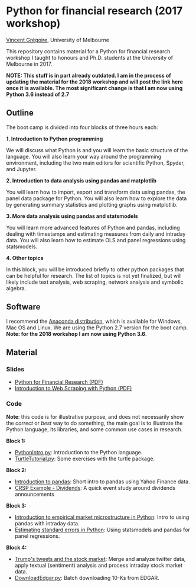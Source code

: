 # Python for financial research (2017 workshop)

[Vincent Grégoire](http://www.vincentgregoire.com), University of Melbourne

This repository contains material for a Python for financial research workshop I taught to honours and Ph.D. students at the University of Melbourne in 2017.

**NOTE: This stuff is in part already outdated. I am in the process of updating the material for the 2018 workshop and will post the link here once it is available. The most significant change is that I am now using Python 3.6 instead of 2.7**


## Outline


The boot camp is divided into four blocks of three hours each:

**1. Introduction to Python programming**

We will discuss what Python is and you will learn the basic structure of the
language. You will also learn your way around the programming environment,
including the two main editors for scientific Python, Spyder, and Jupyter.

**2.    Introduction to data analysis using pandas and matplotlib**

You will learn how to import, export and transform data using pandas, the
panel data package for Python. You will also learn how to explore the data
by generating summary statistics and plotting graphs using matplotlib.

**3.    More data analysis using pandas and statsmodels**

You will learn more advanced features of Python and pandas, including dealing
with timestamps and estimating measures from daily and intraday data. You
will also learn how to estimate OLS and panel regressions using statsmodels.

**4.    Other topics**

In this block, you will be introduced briefly to other python packages that
can be helpful for research. The list of topics is not yet finalized, but
will likely include text analysis, web scraping, network analysis and
symbolic algebra.

## Software


I recommend the [Anaconda distribution](https://www.anaconda.com/download/),
which is available for Windows, Mac OS and  Linux. We are using the Python
2.7 version for the boot camp. **Note: for the 2018 workshop I am now using Python 3.6**.


## Material


### Slides

- [Python for Financial Research (PDF)](https://github.com/vgreg/python-finance-unimelb2017/blob/master/slides/PythonBootcampMarch2017.pdf)
- [Introduction to Web Scraping with Python (PDF)](https://github.com/vgreg/python-finance-unimelb2017/blob/master/slides/WebScrapingPythonMarch2017.pdf)


### Code


**Note**: this code is for illustrative purpose, and does not necessarily show
the *correct* or *best* way to do something, the main goal is to illustrate
the Python language, its libraries, and some common use cases in research.

**Block 1:**

- [PythonIntro.py](https://github.com/vgreg/python-finance-unimelb2017/blob/master/listings/PythonIntro.py): Introduction to the Python language.
- [TurtleTutorial.py](https://github.com/vgreg/python-finance-unimelb2017/blob/master/listings/TurtleTutorial.py): Some exercises with the turtle package.

**Block 2:**

- [Introduction to pandas](notebooks/introduction-to-pandas.ipynb): Short intro to pandas using Yahoo Finance data.
- [CRSP Example - Dividends](notebooks/crsp-example-dividends.ipynb): A quick event study around dividends announcements

**Block 3:**

- [Introduction to empirical market microstructure in Python](notebooks/introduction-to-empirical-market-microstructure-in-python.ipynb): Intro to using pandas with intraday data.
- [Estimating standard errors in Python](https://github.com/vgreg/python-se): Using statsmodels and pandas for panel regressions.

**Block 4:**

- [Trump's tweets and the stock market](https://github.com/vgreg/python-finance-unimelb2017/blob/master/notebooks/trump-tweets-and-the-stock-market.ipynb): Merge and analyze twitter data, apply textual (sentiment) analysis and process intraday stock market data.
- [DownloadEdgar.py](https://github.com/vgreg/python-finance-unimelb2017/blob/master/listings/DownloadEdgar.py): Batch downloading 10-Ks from EDGAR.

